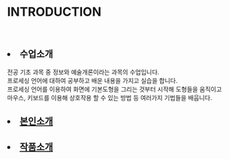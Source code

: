 
<html>
<head>
</head>
<body>
  <h1>INTRODUCTION</h1>
  <br>
<ui>
  <h2><li>수업소개</li></h2>

 <p>전공 기초 과목 중 정보와 예술개론이라는 과목의 수업입니다.<br>
 프로세싱 언어에 대하여 공부하고 배운 내용을 가지고 실습을 합니다.<br>
 프로세싱 언어를 이용하여 화면에 기본도형을 그리는 것부터 시작해 도형들을 움직이고 <br>
 마우스, 키보드를 이용해 상호작용 할 수 있는 방법 등 여러가지 기법들을 배웁니다.</p>

  <h2><li><a href= "https://jmyoo55.github.io/me/" target="_blank" title="본인소개">본인소개</a></li></h2>

  <h2><li><a href= "https://jmyoo55.github.io/work/" target="_blank" title="작품소개">작품소개</a></li></h2>
<ui>
